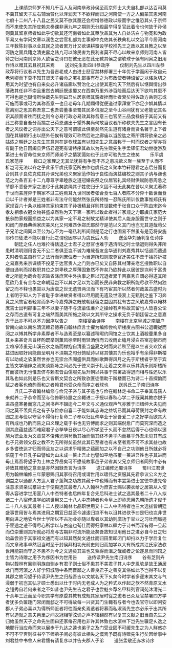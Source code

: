 <!-- { "loadSidebar": true } -->
　　上课绩京师岁不知几千百人及河南叅政孙侯至而京师士大夫自礼部以达百司莫不冀其留天子左右辅治赞化以泽润天下不欲释而归之河南使一方之人偏蒙其恵河南七府十二州八十八县之民又莫不欲其亟还会府增修徳政以绥而字之惟恐其乆于京师而不来使失其所庇赖夫奏课非满九年之期则无分殿最举得复官此着令也何故于孙侯则冀其留京师者如此乎切欲其还河南者如此其亟欤盖其为人自处洁白与物寛和为政平易又有学问文章以润色之尝官礼部为主事郎中克佐其长秩典礼以文治平今居河南三年数陈封事以业其民之流者累万计又欲课耕蚕设学校推先王之政以富且教之以至河防之固兵籍之清吏蠧之祛凢可以除民害为民利者莫不尽心以故来京师则河南人皆待之归河南则京师人欲留之诗曰在彼无恶在此无斁其侯之谓欤球于侯有同寅之旧用作诗以赠其去且祝其来焉
　　送刘先生赴四川叅政序
　　仪制刘先生以四川左叅政荐将行议者以先生为吾吉老成人由进士厯官禁林郎署三十年优于学而闲于政自元老列卿而下莫不知其贤天子尝命之署礼部事有荐之为布政使者特诏留之以偹急切之用其为时望也有自来矣必升诸庙廊以赞治化之出使其恵均天下然后有以惬舆情出叅藩政其任非不崇且重然去朝廷既逺蜀又在西南万里外渉百险而后达天下欲均其恵不可得也是岂舆情所快哉先生则曰吾乆居京师其鋭者挫而壮者衰矣得佐政方岳则志或可施而事或可为其称吾意一也且老母年几期頥得従便道过家拜堂下亦足少娯其情以慰离别之思其称吾意二也吾尝董事至蜀其民多信服之至今山谷间犹有父老能记其名识其颜面者徃而抚之则令必易行政必易效其称吾意三也官至三品食禄倍于其前又有此三称意自吾分而揣之已荷恩遇出于望外矣尚何敢当议者所称欤夫先生之言固有长者之风议者之词亦出公天下之意可谓彼此俱至矣然先生道有诸身而贤名著于上下者固在其辍朝行出以厯外任俟有理效可称然后进之廊庙以当股肱之寄所谓将欲亲之必姑逺之朝廷之处先生其意岂在是欤球盖有以知先生之意虽称于一时而议者之望亦将有副于他日因闽县尹伍君遵宪有请特序其故以为先生赠先生字孟铎伍君幼尝従游及第进士有官命徃来京师而师弟子之情犹蔼如也于此亦可验先生之徳矣
　　乐平虞氏家范序
　　数口之家理之无其法犹将有争竞不齐之患况欲义聚一族至于乆而不析岂可无法以齐之乎此乐平虞氏家范所由作也虞氏之义聚本竹轩隠君之志后分而复合则其子良佐克佐其孙谏兄弟也义聚家范作始于良徃而演益编校之则其子讷与谦也范之为条百五十二凢尊尊字卑睦族之道冠婚丧祭之仪居官礼宾经财供赋防患周急之节靡不悉备齐家之法尽于此矣欲绳其子姓使归于义固不可无此矣在昔以义聚尤著称于世而蒙旌异于朝家不过三姓焉耳九世同居者张合食七百人者陈不分异十数世而食口以千计者郑是三姓者非有法守何能然然张氏所持惟一忍陈氏所训仅数事惟郑氏有家规百六十条以维持其家约束其子孙极精且详则其世数修于张食口众于陈由宋迄今孝友相承衣冠文物甚盛卓然称为天下第一家所以致此者得非家规之力耶虞氏家范大扺叅酌家规而损益之以为其家一定不易之制故尤精详使其后人能身服而世守之则于和闺门厚彝典绵家庆美风化又何难匹休郑氏耶然守是范以义其门也岂无其道哉茍父子兄弟之间同以至公为心不为一毫私利所间则是范之行也固易不然虽有是范将安施耶传曰徒法不能以自行此之谓也因序以为虞氏后人劝
　　送金华刘通判复任诗序
　　朝廷之任人也难扵得恬退之士君子之厯官也难于遇清明之时士恬退则得失非所患时清明则用舎无不公二者俱至岂不诚为难哉吾友金华通判刘嘉秀其以恬退而遭遇夫时者欤盖自荐举之法行而列庶位者一为当道所知则取尊官迁美任不啻于拾芥折枝之易嘉秀来京课绩不投足于达官贵人之门则亦已矣又自陈其材薄亲老乞授教职以自便自通判而视教职其位之崇卑秩之厚薄固夐然不侔矣乃欲辞此以居彼是岂利于富贵者之所能为哉会有诏旨省涤庶官中外执事之臣以冗退者累千百嘉秀自谓必得遂其所愿欲乃复有金华之命朝廷岂不以其才足以为治而长民非典教之职所能尽欤不然何独留之而不释也愚尝以为唐虞之世无遗贤两汉而下有巧宦其所以然者何哉盖古盛时为上者明于知人为下者耻于幸进故贤者得以尽用而无遗及世浸衰上无甄别之鉴下习奔竞之风故宦者轻冐而多巧今嘉秀辞之既敏朝廷留之益固其犹有古之风欤嘉秀以翰林庶吉士出判郡事三年不以妻子随不与流軰伍亷介之操绰有声称故其留也人皆喜公论之存而古道有可复之端然而美其所施之政以文其所守之操求无负于朝廷留之之意嘉秀于此亦不可以不力因序以告之
　　南楼宴会诗序
　　南楼在北京皇城之南牖户皆南向故以南名清流赖君徳寿自翰林庶言士擢为编修尝构斯楼庋古图书公退輙従而阅之以愽其所学非素厚者不与造焉至是以纂述稍暇约同馆之士饮其上酒殽虀果多自其乡来甚竒且旨杯酌既举则薫风徐至时雨轻洒俄而云收雨止檐月浸白虽宻迩朝市而尘喧凈涤虽无山溪云水之临而襟抱自清虽当盛夏之时而爽若秋至是以坐者交欢饮者益进因取好风能自至明月不湏期之句分韵赋诗以冩其懐其为乐也裕乎有余得非斯楼有以助成之欤虽然世亦岂无崇台杰阁盛供具而妙歌舞得风月之先于斯楼者乎至于宾主皆文学缙绅之流笑谈觞咏之间必先于徳义崇于礼让着之文章以乐其清乐则斯楼所有而彼所无也惟吾侪与赖君皆由儒服先后升朝以共事于禁署故得退而相与徃还以乐其私也如此则是乐也又皆斯文契合之所致欤匪徒借助于斯楼而已为诗二十首探韵而赋之者客也倚韵而和之者赖君也受众命而序之者球也
　　送呉氏二子南归诗序
　　呉氏二子者翰林编修与俭兄子咨与其子逺也与俭在翰林走书命二子奉其母孺人来就养二子恭命而至与俭修职侍膳之余輙进二子授以春秋心学二子既闻其教亦鋭于进虽盛寒暑而窓几之间书声不辍迄今二年文与义通仪观声气亦雅于旧缙绅大夫见而问之莫不羡呉氏之有子与俭亦自喜二子能如其志诲之益切已而其母荷褒封之命有故园之思与俭以守官不得侍行复命二子奉以归且俾卒业于家吾爱二子之好学而欲其大有所成也乃酌而告之曰义理之载于书也无穷愽而求之则其端倪愈广而莫究深而造之则其底蕴益逺而难窥君子必孳孳日夜以尽心所学至于乆而不怠然后得于心也硕以邃施为徳业发为文章莫不俊伟光眀茍勤其始而惰其终不务乎内而慕乎外吾未见其有成也子兄弟领父叔之教不为无所得矣虽然此其已至者也有未至者焉不可不求其益也故乡多耆徳达才归而师且友之以讲求乎精微之蕴而加之以不自己之功则他日所就必将倍蓰于今日孔子曰譬如为山未成一篑止吾止也譬如平地虽覆一篑进吾徃也子其进而毋止焉吾将望子为士林之乔岳矣可不懋哉故事邑子弟省其父兄京师归者同列中必有诗致其赠勉之意至是亦然因録吾言为诗序
　　送江编修还蜀诗序
　　蜀川江君世用为翰林编修三年蒙恩赐归其家待召用或谓世用以瓌伟之资服其先君叅议公义方之训益之以通都大方达人君子薫陶之功故其藏于中也愽而有本尝第进士宣徳中遭先帝注意求贤亲试羣进士于便殿选其最者八人入翰林为庶吉士赐以袭衣给之居第从人使得从容进学世用寔八人中杰特者也后四年复合先后科进士试之选其最者二十八人拟诸二十八宿俾进学如初世用又二十八人中杰特者也今皇上即祚思用先朝所遗才俊于二十八人拔其最者十二人授以翰林七品职世用又十二人中杰特者也三大选拔皆朝廷盛事世用皆与焉其进用之期冝日益至今遽逺归岂不有以沮其进欤予曰是归也岂非世用向进之地欤今世士学所以不古功业亦随以卑者以其幼则縻功于举业之习壮而局迹于宦途之逰不得尽心所学以与古追也茍仕而得归家林以肆力于诗书而深有得一旦起而位崇重则其所就必将髙与古期非时流所能及矣吾故知世用他日之进必自今日之归始盖尝验于其家祖文通而有以知其然矣文通仕而归田里即闭门却扫以力于学后复仕而文章政事卓然冠当时至于封侯拜相功光前史则归而加学以大有所成其江氏家法欤世用能嗣而守之不患不为今之文通矣其进也又孰得而沮之哉或者之论遂息而同馆之士皆为诗赠之用予为序因书为世用告
　　送侍读尹先生南归诗序
　　谷有芝则卉物以馥林有鳯则羽族自驯乡有君子则士俗不患其不美君子其人中芝鳯欤是故王通居龙门而河濵之人好学阳城隠中条而晋鄙之人善良君子之善变其俗如此予岂得不以复其郡之故习望于侍读尹先生之归哉吾吉以文献名天下乆矣今时学者多逐末其文与气浸弱于初岂其弘才硕士悉出以仕于时内无老成人为之矜式以作起之欤不然青原文水之锺秀自若何来者之不如昔也尹先生吉之君子也尝魁乡荐名甲科列官词苑沐清光二十余年三迁而至今职其学有原委其教有成规其家居时従之逰者已众及官禁署四方学者犹多负箧踵门常闭而郄之不可得故每一兴贤其门生輙有与者今也去官守以即闲安郡人子弟必喜以为得所师近者将徃而亲炙焉逺者将慕而私淑焉先生亦必乐于出其所有以造就之意夫邑里之间衣冠相望弦诵之声不辍翻然有以复其文献之旧当自先生之归始虽然天子之命先生固曰还家偹召用也非许其休致也水濵林下岂先生骥足乆逸之地耶行当应命而来以展歩于九达之逵也弟子之及门受业固不可缓先生之为人觧惑亦不可不早否则征书卒下师弟子间必有彼此相失之慨焉予既有诗赠先生行矣因给事中刘君益中书舎人宋君懐有请复序以并告夫郡人子弟
　　送张孟敬还赤水诗序
